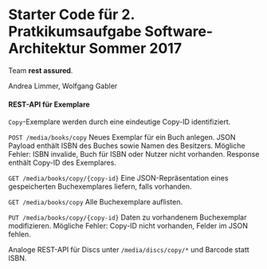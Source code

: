 # Starter Code für 2. Pratkikumsaufgabe Software-Architektur Sommer 2017

Team **rest assured**.

Andrea Limmer, Wolfgang Gabler 

#### REST-API für Exemplare

`Copy`-Exemplare werden durch eine eindeutige Copy-ID identifiziert.

`POST /media/books/copy`
Neues Exemplar für ein Buch anlegen. JSON Payload enthält ISBN des Buches sowie Namen des Besitzers.
Mögliche Fehler: ISBN invalide, Buch für ISBN oder Nutzer nicht vorhanden. Response enthält Copy-ID des Exemplares.

`GET /media/books/copy/{copy-id}`
Eine JSON-Repräsentation eines gespeicherten Buchexemplares liefern, falls vorhanden.

`GET /media/books/copy` Alle Buchexemplare auflisten.

`PUT /media/books/copy/{copy-id}` Daten zu vorhandenem Buchexemplar modifizieren. Mögliche Fehler: Copy-ID nicht vorhanden, Felder im JSON fehlen.

Analoge REST-API für Discs unter `/media/discs/copy/*` und Barcode statt ISBN.
